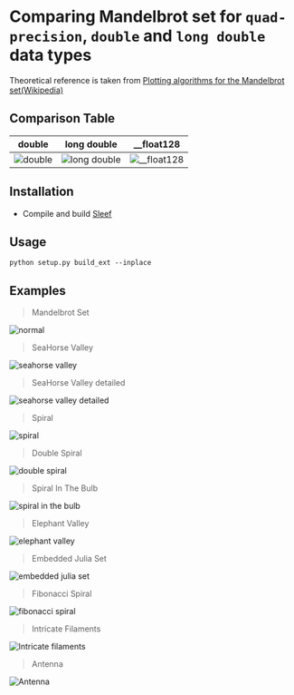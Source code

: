 # Comparing Mandelbrot set for `quad-precision`, `double` and `long double` data types
Theoretical reference is taken from [Plotting algorithms for the Mandelbrot set(Wikipedia)](https://en.m.wikipedia.org/wiki/Plotting_algorithms_for_the_Mandelbrot_set)

## Comparison Table
| double | long double | __float128 |
|--------|-------------|------------|
| ![double](https://github.com/user-attachments/assets/4088a436-0057-4836-8b4d-31d9ef70a3d5) | ![long double](https://github.com/user-attachments/assets/738671ca-be91-4f24-a570-fad8307e6e6d) | ![__float128](https://github.com/user-attachments/assets/5f35b191-5339-445c-a19d-e2a4bf20b8b2) |


## Installation
- Compile and build [Sleef](https://sleef.org/)

## Usage
```
python setup.py build_ext --inplace
```
## Examples
> Mandelbrot Set
  
  ![normal](https://github.com/user-attachments/assets/868d6f4f-4dc6-422a-b83c-a25a9787ea54)
> SeaHorse Valley
  
  ![seahorse valley](https://github.com/user-attachments/assets/8642a51f-506c-46a4-b664-90e42454c0b3)
> SeaHorse Valley detailed
  
  ![seahorse valley detailed](https://github.com/user-attachments/assets/3fdf927f-a820-4de7-a0d6-fc2303c6c0cf)
> Spiral
  
  ![spiral](https://github.com/user-attachments/assets/4c7bb5e9-c45a-444e-bde1-c7b30fae45d4)
> Double Spiral
  
  ![double spiral](https://github.com/user-attachments/assets/f53541bc-0ac4-4d04-920f-6afb7552dbde)

> Spiral In The Bulb

  ![spiral in the bulb](https://github.com/user-attachments/assets/4f9eb262-4e91-41b5-b2ba-06679fa525c9)

> Elephant Valley

  ![elephant valley](https://github.com/user-attachments/assets/26cadd92-0ae8-47a1-9d0a-88371218084a)

> Embedded Julia Set

  ![embedded julia set](https://github.com/user-attachments/assets/f21e80ea-853a-4b31-852e-99476c04cb62)

> Fibonacci Spiral

  ![fibonacci spiral](https://github.com/user-attachments/assets/0e4f121d-c685-4292-85cb-a9cddf46728a)

> Intricate Filaments

  ![Intricate filaments](https://github.com/user-attachments/assets/851f252d-3aa3-4e3c-aa92-0d964dfff68e)

> Antenna

  ![Antenna](https://github.com/user-attachments/assets/0037eccd-b514-42bb-a81a-a2dca2dcd07c)



  



